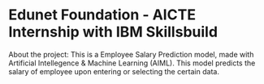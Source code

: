 # Edunet Foundation - AICTE Internship with IBM Skillsbuild
About the project: This is a Employee Salary Prediction model, made with Artificial Intellegence & Machine Learning (AIML). This model predicts the salary of employee upon entering or selecting the certain data.
